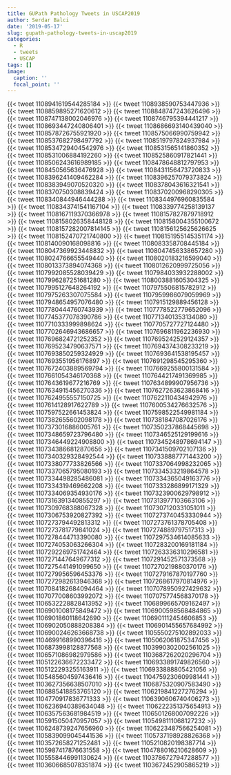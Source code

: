 ```yaml
---
title: GUPath Pathology Tweets in USCAP2019
author: Serdar Balci
date: '2019-05-17'
slug: gupath-pathology-tweets-in-uscap2019
categories:
  - R
  - tweets
  - USCAP
tags: []
image:
  caption: ''
  focal_point: ''
---
```




{{< tweet 1108941619544285184 >}}
{{< tweet 1108938590753447936 >}}
{{< tweet 1108859895271620612 >}}
{{< tweet 1108848747243626496 >}}
{{< tweet 1108747138002046976 >}}
{{< tweet 1108746795394441217 >}}
{{< tweet 1108693447240806401 >}}
{{< tweet 1108686693140439040 >}}
{{< tweet 1108578726755921920 >}}
{{< tweet 1108575066990759942 >}}
{{< tweet 1108537682798497792 >}}
{{< tweet 1108519797824937984 >}}
{{< tweet 1108534729404542976 >}}
{{< tweet 1108531565141860352 >}}
{{< tweet 1108531006884192260 >}}
{{< tweet 1108525860917821441 >}}
{{< tweet 1108506243616989185 >}}
{{< tweet 1108478648812797953 >}}
{{< tweet 1108450565636476928 >}}
{{< tweet 1108431156473720833 >}}
{{< tweet 1108396241409462284 >}}
{{< tweet 1108396257079373824 >}}
{{< tweet 1108383949070520320 >}}
{{< tweet 1108378043616321541 >}}
{{< tweet 1108370750308839424 >}}
{{< tweet 1108370200968290305 >}}
{{< tweet 1108340844946444288 >}}
{{< tweet 1108344976960835584 >}}
{{< tweet 1108343741541167104 >}}
{{< tweet 1108339774258139137 >}}
{{< tweet 1108167119370366978 >}}
{{< tweet 1108157827879718912 >}}
{{< tweet 1108158026358448128 >}}
{{< tweet 1108158004355100672 >}}
{{< tweet 1108157282007814145 >}}
{{< tweet 1108156125625626625 >}}
{{< tweet 1108152470721740800 >}}
{{< tweet 1108151955145351174 >}}
{{< tweet 1108140090168098816 >}}
{{< tweet 1108083358708445184 >}}
{{< tweet 1108047369923448832 >}}
{{< tweet 1108047456338657280 >}}
{{< tweet 1108024766655549440 >}}
{{< tweet 1108020183216599040 >}}
{{< tweet 1108013373894074368 >}}
{{< tweet 1108012620999725056 >}}
{{< tweet 1107992085528039429 >}}
{{< tweet 1107984033932288002 >}}
{{< tweet 1107996287251681280 >}}
{{< tweet 1108003881605304325 >}}
{{< tweet 1107995127648264192 >}}
{{< tweet 1107975506815782912 >}}
{{< tweet 1107975263307075584 >}}
{{< tweet 1107959986079059969 >}}
{{< tweet 1107948654957076480 >}}
{{< tweet 1107915129889456128 >}}
{{< tweet 1107780444760743939 >}}
{{< tweet 1107778522779652096 >}}
{{< tweet 1107745377078390786 >}}
{{< tweet 1107713401353134080 >}}
{{< tweet 1107710333999898624 >}}
{{< tweet 1107705727727124480 >}}
{{< tweet 1107702646943686657 >}}
{{< tweet 1107696811962236930 >}}
{{< tweet 1107696824721252352 >}}
{{< tweet 1107695242529124357 >}}
{{< tweet 1107695234790637571 >}}
{{< tweet 1107694374308233219 >}}
{{< tweet 1107693850259324929 >}}
{{< tweet 1107693641538195457 >}}
{{< tweet 1107693551956176897 >}}
{{< tweet 1107691298545295360 >}}
{{< tweet 1107672403889569794 >}}
{{< tweet 1107669255800131584 >}}
{{< tweet 1107661054346170368 >}}
{{< tweet 1107644217491369985 >}}
{{< tweet 1107643619677216769 >}}
{{< tweet 1107634899907956736 >}}
{{< tweet 1107634915456270336 >}}
{{< tweet 1107627263623868416 >}}
{{< tweet 1107624955557150725 >}}
{{< tweet 1107622110434942976 >}}
{{< tweet 1107614128917622789 >}}
{{< tweet 1107600534276632576 >}}
{{< tweet 1107597522661453824 >}}
{{< tweet 1107598522549981184 >}}
{{< tweet 1107382655602098178 >}}
{{< tweet 1107381847087026176 >}}
{{< tweet 1107373016886005761 >}}
{{< tweet 1107350237868445698 >}}
{{< tweet 1107348659723796480 >}}
{{< tweet 1107346525129199616 >}}
{{< tweet 1107346449224908800 >}}
{{< tweet 1107345248978694147 >}}
{{< tweet 1107343866812870656 >}}
{{< tweet 1107341509702107136 >}}
{{< tweet 1107340329328492544 >}}
{{< tweet 1107338887771443200 >}}
{{< tweet 1107338077733826566 >}}
{{< tweet 1107337064998232065 >}}
{{< tweet 1107337065795080193 >}}
{{< tweet 1107334533219864578 >}}
{{< tweet 1107334498285486081 >}}
{{< tweet 1107334365049163776 >}}
{{< tweet 1107334319469662208 >}}
{{< tweet 1107333286899171329 >}}
{{< tweet 1107334069354930176 >}}
{{< tweet 1107323900629798912 >}}
{{< tweet 1107316391340855297 >}}
{{< tweet 1107313977103663106 >}}
{{< tweet 1107309768388067328 >}}
{{< tweet 1107307120331051011 >}}
{{< tweet 1107306753920827392 >}}
{{< tweet 1107273740453330944 >}}
{{< tweet 1107273794492813312 >}}
{{< tweet 1107273761378705408 >}}
{{< tweet 1107273781779841024 >}}
{{< tweet 1107274889797517313 >}}
{{< tweet 1107278444713390080 >}}
{{< tweet 1107297534614085633 >}}
{{< tweet 1107274053063266304 >}}
{{< tweet 1107283200169181184 >}}
{{< tweet 1107292269751742464 >}}
{{< tweet 1107263336310296581 >}}
{{< tweet 1107271447649677312 >}}
{{< tweet 1107291452571373568 >}}
{{< tweet 1107275441491099650 >}}
{{< tweet 1107270219880370176 >}}
{{< tweet 1107279956596453376 >}}
{{< tweet 1107279167870197760 >}}
{{< tweet 1107272982613946368 >}}
{{< tweet 1107268617970814976 >}}
{{< tweet 1107084182684094464 >}}
{{< tweet 1107078950927429632 >}}
{{< tweet 1107077008603992072 >}}
{{< tweet 1107075774568370178 >}}
{{< tweet 1106532228828413952 >}}
{{< tweet 1106899665709162497 >}}
{{< tweet 1106901008175849472 >}}
{{< tweet 1106900598568484865 >}}
{{< tweet 1106901860118642690 >}}
{{< tweet 1106901112454606853 >}}
{{< tweet 1106902050888208384 >}}
{{< tweet 1106901455657684992 >}}
{{< tweet 1106900246263668738 >}}
{{< tweet 1105550275102892033 >}}
{{< tweet 1104699168990396416 >}}
{{< tweet 1105062061875347456 >}}
{{< tweet 1106873998128877568 >}}
{{< tweet 1103990302002561025 >}}
{{< tweet 1106571086982979586 >}}
{{< tweet 1103687262020296704 >}}
{{< tweet 1105122636672233472 >}}
{{< tweet 1106933891749826560 >}}
{{< tweet 1105122293255163911 >}}
{{< tweet 1106933888805421056 >}}
{{< tweet 1105485604597436416 >}}
{{< tweet 1104759230609981441 >}}
{{< tweet 1103627356638507010 >}}
{{< tweet 1106875320907583490 >}}
{{< tweet 1106885418853765120 >}}
{{< tweet 1106219841227276294 >}}
{{< tweet 1104770917836771333 >}}
{{< tweet 1106390606740406273 >}}
{{< tweet 1106236940389634048 >}}
{{< tweet 1106222351375654913 >}}
{{< tweet 1106357563681984519 >}}
{{< tweet 1106501268007092226 >}}
{{< tweet 1105915050470957057 >}}
{{< tweet 1105498111068127232 >}}
{{< tweet 1106248739247656960 >}}
{{< tweet 1106223487566254081 >}}
{{< tweet 1105839099045441536 >}}
{{< tweet 1105737198928826368 >}}
{{< tweet 1103572658271252481 >}}
{{< tweet 1105210820198387714 >}}
{{< tweet 1105987417876631558 >}}
{{< tweet 1104788016210628609 >}}
{{< tweet 1105558446991130624 >}}
{{< tweet 1103786727947288577 >}}
{{< tweet 1103606685078351874 >}}
{{< tweet 1103672452905865219 >}}

